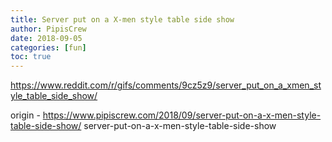 ```yaml
---
title: Server put on a X-men style table side show
author: PipisCrew
date: 2018-09-05
categories: [fun]
toc: true
---
```


https://www.reddit.com/r/gifs/comments/9cz5z9/server_put_on_a_xmen_style_table_side_show/

origin - https://www.pipiscrew.com/2018/09/server-put-on-a-x-men-style-table-side-show/ server-put-on-a-x-men-style-table-side-show
